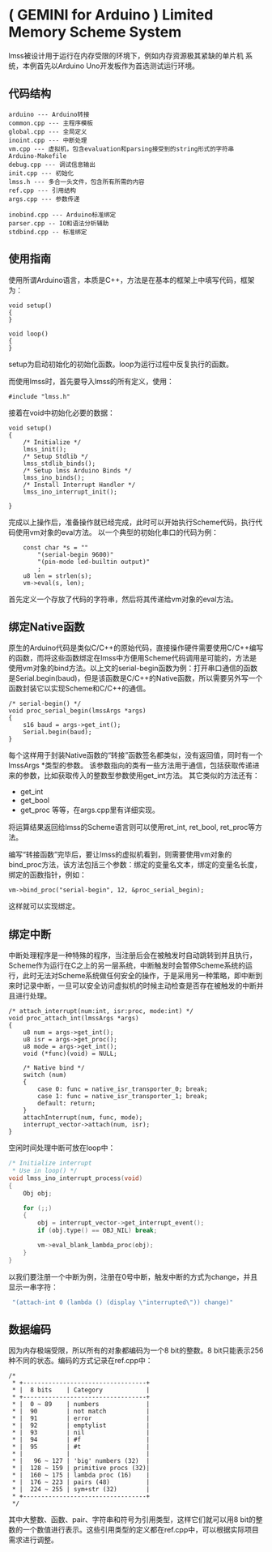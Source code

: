 ( GEMINI for Arduino )  Limited Memory Scheme System
============================

lmss被设计用于运行在内存受限的环境下，例如内存资源极其紧缺的单片机
系统，本例首先以Arduino Uno开发板作为首选测试运行环境。

代码结构
------

```
arduino --- Arduino转接
common.cpp --- 主程序模板
global.cpp --- 全局定义
inoint.cpp --- 中断处理
vm.cpp --- 虚拟机，包含evaluation和parsing接受到的string形式的字符串
Arduino-Makefile
debug.cpp --- 调试信息输出
init.cpp --- 初始化
lmss.h --- 多合一头文件，包含所有所需的内容
ref.cpp --- 引用结构
args.cpp --- 参数传递

inobind.cpp --- Arduino标准绑定
parser.cpp -- IO和语法分析辅助
stdbind.cpp -- 标准绑定
```

使用指南
------

使用所谓Arduino语言，本质是C++，方法是在基本的框架上中填写代码，框架为：
```
void setup()
{
}

void loop()
{
}
```

setup为启动初始化的初始化函数。loop为运行过程中反复执行的函数。

而使用lmss时，首先要导入lmss的所有定义，使用：
```
#include "lmss.h"
```

接着在void中初始化必要的数据：
```
void setup()
{
    /* Initialize */
    lmss_init();
    /* Setup Stdlib */
    lmss_stdlib_binds();
    /* Setup lmss Arduino Binds */
    lmss_ino_binds();
    /* Install Interrupt Handler */
    lmss_ino_interrupt_init();

}
```

完成以上操作后，准备操作就已经完成，此时可以开始执行Scheme代码，执行代码使用vm对象的eval方法。
以一个典型的初始化串口的代码为例：

```
    const char *s = ""
        "(serial-begin 9600)"
        "(pin-mode led-builtin output)"
        ;
    u8 len = strlen(s);
    vm->eval(s, len);
```

首先定义一个存放了代码的字符串，然后将其传递给vm对象的eval方法。


绑定Native函数
------------
原生的Arduino代码是类似C/C++的原始代码，直接操作硬件需要使用C/C++编写的函数，而将这些函数绑定在lmss中方便用Scheme代码调用是可能的，方法是使用vm对象的bind方法。以上文的serial-begin函数为例：打开串口通信的函数是Serial.begin(baud)，但是该函数是C/C++的Native函数，所以需要另外写一个函数封装它以实现Scheme和C/C++的通信。

```
/* serial-begin() */
void proc_serial_begin(lmssArgs *args)
{
    s16 baud = args->get_int();
    Serial.begin(baud);
}
```

每个这样用于封装Native函数的“转接”函数签名都类似，没有返回值，同时有一个lmssArgs *类型的参数。
该参数指向的类有一些方法用于通信，包括获取传递进来的参数，比如获取传入的整数型参数使用get_int方法。
其它类似的方法还有：
- get_int
- get_bool
- get_proc
等等，在args.cpp里有详细实现。

将运算结果返回给lmss的Scheme语言则可以使用ret_int, ret_bool, ret_proc等方法。

编写“转接函数”完毕后，要让lmss的虚拟机看到，则需要使用vm对象的bind_proc方法，该方法包括三个参数：绑定的变量名文本，绑定的变量名长度，绑定的函数指针，例如：
```
vm->bind_proc("serial-begin", 12, &proc_serial_begin);
```

这样就可以实现绑定。


绑定中断
-------

中断处理程序是一种特殊的程序，当注册后会在被触发时自动跳转到并且执行，Scheme作为运行在C之上的另一层系统，中断触发时会暂停Scheme系统的运行，此时无法对Scheme系统做任何安全的操作，于是采用另一种策略，即中断到来时记录中断，一旦可以安全访问虚拟机的时候主动检查是否存在被触发的中断并且进行处理。

```
/* attach_interrupt(num:int, isr:proc, mode:int) */
void proc_attach_int(lmssArgs *args)
{
    u8 num = args->get_int();
    u8 isr = args->get_proc();
    u8 mode = args->get_int();
    void (*func)(void) = NULL;

    /* Native bind */
    switch (num)
    {
        case 0: func = native_isr_transporter_0; break;
        case 1: func = native_isr_transporter_1; break;
        default: return;
    }
    attachInterrupt(num, func, mode);
    interrupt_vector->attach(num, isr);
}
```

空闲时间处理中断可放在loop中：

```C
/* Initialize interrupt 
 * Use in loop() */
void lmss_ino_interrupt_process(void)
{
    Obj obj;

    for (;;)
    {
        obj = interrupt_vector->get_interrupt_event();
        if (obj.type() == OBJ_NIL) break;

        vm->eval_blank_lambda_proc(obj);
    }
}
```

以我们要注册一个中断为例，注册在0号中断，触发中断的方式为change，并且显示一串字符：

```C
 "(attach-int 0 (lambda () (display \"interrupted\")) change)"
```

数据编码
------

因为内存极端受限，所以所有的对象都编码为一个8 bit的整数。8 bit只能表示256种不同的状态。编码的方式记录在ref.cpp中：

```
/*
 * +----------------------------------+
 * |  8 bits    | Category            |
 * +----------------------------------+
 * |  0 ~ 89    | numbers             |
 * |  90        | not match           |
 * |  91        | error               |
 * |  92        | emptylist           |
 * |  93        | nil                 |
 * |  94        | #f                  |
 * |  95        | #t                  |
 * |            |                     |
 * |   96 ~ 127 | 'big' numbers (32)  |
 * |  128 ~ 159 | primitive procs (32)|
 * |  160 ~ 175 | lambda proc (16)    |
 * |  176 ~ 223 | pairs (48)          |
 * |  224 ~ 255 | sym+str (32)        |
 * +----------------------------------+
 */
 ```
 
其中大整数、函数、pair、字符串和符号为引用类型，这样它们就可以用8 bit的整数的一个数值进行表示。这些引用类型的定义都在ref.cpp中，可以根据实际项目需求进行调整。

